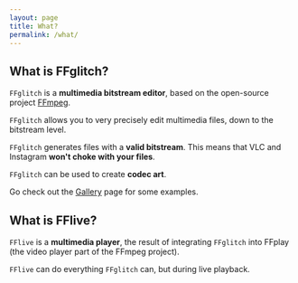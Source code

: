 ```yaml
---
layout: page
title: What?
permalink: /what/
---
```


## What is FFglitch?

`FFglitch` is a **multimedia bitstream editor**, based on the open-source project [FFmpeg](http://ffmpeg.org/).

`FFglitch` allows you to very precisely edit multimedia files, down to the bitstream level.

`FFglitch` generates files with a **valid bitstream**. This means that VLC and Instagram **won't choke with your files**.

`FFglitch` can be used to create **codec art**.

Go check out the [Gallery](/gallery) page for some examples.

## What is FFlive?

`FFlive` is a **multimedia player**, the result of integrating `FFglitch` into FFplay (the video player part of the FFmpeg project).

`FFlive` can do everything `FFglitch` can, but during live playback.

